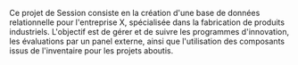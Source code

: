 Ce projet de Session consiste en la création d'une base de données relationnelle pour l'entreprise X, spécialisée dans la fabrication de produits industriels. L'objectif est de gérer et de suivre les programmes d'innovation, les évaluations par un panel externe, ainsi que l'utilisation des composants issus de l'inventaire pour les projets aboutis.
